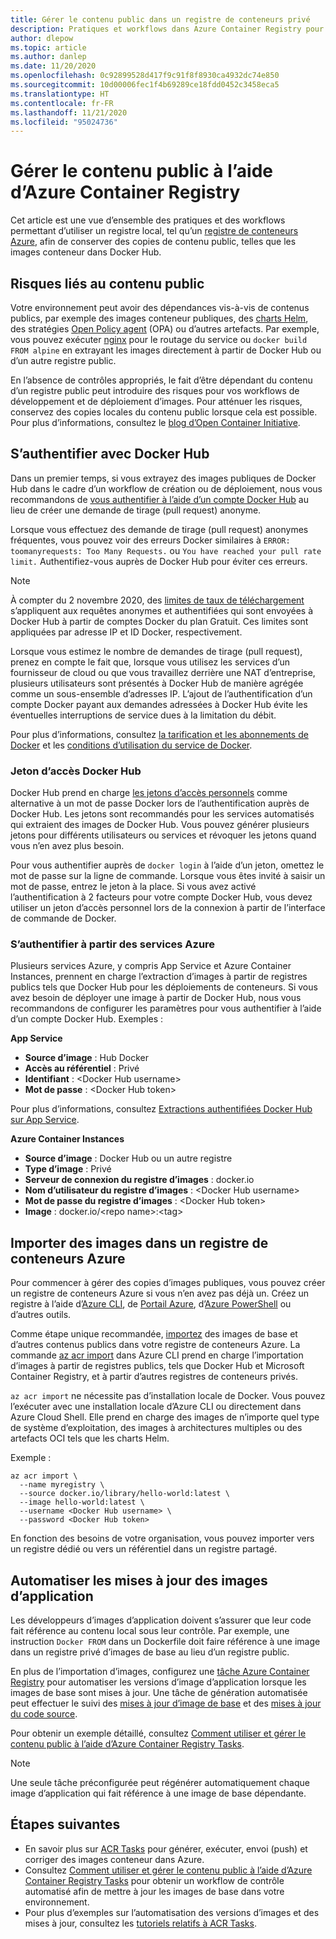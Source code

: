 ```yaml
---
title: Gérer le contenu public dans un registre de conteneurs privé
description: Pratiques et workflows dans Azure Container Registry pour gérer les dépendances sur les images publiques à partir de Docker Hub et d’autres contenus publics
author: dlepow
ms.topic: article
ms.author: danlep
ms.date: 11/20/2020
ms.openlocfilehash: 0c92899528d417f9c91f8f8930ca4932dc74e850
ms.sourcegitcommit: 10d00006fec1f4b69289ce18fdd0452c3458eca5
ms.translationtype: HT
ms.contentlocale: fr-FR
ms.lasthandoff: 11/21/2020
ms.locfileid: "95024736"
---
```

# <a name="manage-public-content-with-azure-container-registry"></a>Gérer le contenu public à l’aide d’Azure Container Registry

Cet article est une vue d’ensemble des pratiques et des workflows permettant d’utiliser un registre local, tel qu’un [registre de conteneurs Azure](container-registry-intro.md), afin de conserver des copies de contenu public, telles que les images conteneur dans Docker Hub. 


## <a name="risks-with-public-content"></a>Risques liés au contenu public

Votre environnement peut avoir des dépendances vis-à-vis de contenus publics, par exemple des images conteneur publiques, des [charts Helm](https://helm.sh/), des stratégies [Open Policy agent](https://www.openpolicyagent.org/) (OPA) ou d’autres artefacts. Par exemple, vous pouvez exécuter [nginx](https://hub.docker.com/_/nginx) pour le routage du service ou `docker build FROM alpine` en extrayant les images directement à partir de Docker Hub ou d’un autre registre public. 

En l’absence de contrôles appropriés, le fait d’être dépendant du contenu d’un registre public peut introduire des risques pour vos workflows de développement et de déploiement d’images. Pour atténuer les risques, conservez des copies locales du contenu public lorsque cela est possible. Pour plus d’informations, consultez le [blog d’Open Container Initiative](https://opencontainers.org/posts/blog/2020-10-30-consuming-public-content/). 

## <a name="authenticate-with-docker-hub"></a>S’authentifier avec Docker Hub

Dans un premier temps, si vous extrayez des images publiques de Docker Hub dans le cadre d’un workflow de création ou de déploiement, nous vous recommandons de [vous authentifier à l’aide d’un compte Docker Hub](https://docs.docker.com/docker-hub/download-rate-limit/#how-do-i-authenticate-pull-requests) au lieu de créer une demande de tirage (pull request) anonyme.

Lorsque vous effectuez des demande de tirage (pull request) anonymes fréquentes, vous pouvez voir des erreurs Docker similaires à `ERROR: toomanyrequests: Too Many Requests.` ou `You have reached your pull rate limit.` Authentifiez-vous auprès de Docker Hub pour éviter ces erreurs.

> [!NOTE]
> À compter du 2 novembre 2020, des [limites de taux de téléchargement](https://docs.docker.com/docker-hub/download-rate-limit) s’appliquent aux requêtes anonymes et authentifiées qui sont envoyées à Docker Hub à partir de comptes Docker du plan Gratuit. Ces limites sont appliquées par adresse IP et ID Docker, respectivement. 
>
> Lorsque vous estimez le nombre de demandes de tirage (pull request), prenez en compte le fait que, lorsque vous utilisez les services d’un fournisseur de cloud ou que vous travaillez derrière une NAT d’entreprise, plusieurs utilisateurs sont présentés à Docker Hub de manière agrégée comme un sous-ensemble d’adresses IP. L’ajout de l’authentification d’un compte Docker payant aux demandes adressées à Docker Hub évite les éventuelles interruptions de service dues à la limitation du débit.
>
> Pour plus d’informations, consultez [la tarification et les abonnements de Docker](https://www.docker.com/pricing) et les [conditions d’utilisation du service de Docker](https://www.docker.com/legal/docker-terms-service).

### <a name="docker-hub-access-token"></a>Jeton d’accès Docker Hub

Docker Hub prend en charge [les jetons d’accès personnels](https://docs.docker.com/docker-hub/access-tokens/) comme alternative à un mot de passe Docker lors de l’authentification auprès de Docker Hub. Les jetons sont recommandés pour les services automatisés qui extraient des images de Docker Hub. Vous pouvez générer plusieurs jetons pour différents utilisateurs ou services et révoquer les jetons quand vous n’en avez plus besoin.

Pour vous authentifier auprès de `docker login` à l’aide d’un jeton, omettez le mot de passe sur la ligne de commande. Lorsque vous êtes invité à saisir un mot de passe, entrez le jeton à la place. Si vous avez activé l’authentification à 2 facteurs pour votre compte Docker Hub, vous devez utiliser un jeton d’accès personnel lors de la connexion à partir de l’interface de commande de Docker.

### <a name="authenticate-from-azure-services"></a>S’authentifier à partir des services Azure

Plusieurs services Azure, y compris App Service et Azure Container Instances, prennent en charge l’extraction d’images à partir de registres publics tels que Docker Hub pour les déploiements de conteneurs. Si vous avez besoin de déployer une image à partir de Docker Hub, nous vous recommandons de configurer les paramètres pour vous authentifier à l’aide d’un compte Docker Hub. Exemples :

**App Service**

* **Source d’image** : Hub Docker
* **Accès au référentiel** : Privé
* **Identifiant** : \<Docker Hub username>
* **Mot de passe** : \<Docker Hub token>

Pour plus d’informations, consultez [Extractions authentifiées Docker Hub sur App Service](https://azure.github.io/AppService/2020/10/15/Docker-Hub-authenticated-pulls-on-App-Service.html).

**Azure Container Instances**

* **Source d’image** : Docker Hub ou un autre registre
* **Type d’image** : Privé
* **Serveur de connexion du registre d’images** : docker.io
* **Nom d’utilisateur du registre d’images** : \<Docker Hub username>
* **Mot de passe du registre d’images** : \<Docker Hub token>
* **Image** : docker.io/\<repo name\>:\<tag>

## <a name="import-images-to-an-azure-container-registry"></a>Importer des images dans un registre de conteneurs Azure
 
Pour commencer à gérer des copies d’images publiques, vous pouvez créer un registre de conteneurs Azure si vous n’en avez pas déjà un. Créez un registre à l’aide d’[Azure CLI](container-registry-get-started-azure-cli.md), de [Portail Azure](container-registry-get-started-portal.md), d’[Azure PowerShell](container-registry-get-started-powershell.md) ou d’autres outils. 

Comme étape unique recommandée, [importez](container-registry-import-images.md) des images de base et d’autres contenus publics dans votre registre de conteneurs Azure. La commande [az acr import](/cli/azure/acr#az_acr_import) dans Azure CLI prend en charge l’importation d’images à partir de registres publics, tels que Docker Hub et Microsoft Container Registry, et à partir d’autres registres de conteneurs privés. 

`az acr import` ne nécessite pas d’installation locale de Docker. Vous pouvez l’exécuter avec une installation locale d’Azure CLI ou directement dans Azure Cloud Shell. Elle prend en charge des images de n’importe quel type de système d’exploitation, des images à architectures multiples ou des artefacts OCI tels que les charts Helm.

Exemple :

```azurecli-interactive
az acr import \
  --name myregistry \
  --source docker.io/library/hello-world:latest \
  --image hello-world:latest \
  --username <Docker Hub username> \
  --password <Docker Hub token>
```

En fonction des besoins de votre organisation, vous pouvez importer vers un registre dédié ou vers un référentiel dans un registre partagé.

## <a name="automate-application-image-updates"></a>Automatiser les mises à jour des images d’application

Les développeurs d’images d’application doivent s’assurer que leur code fait référence au contenu local sous leur contrôle. Par exemple, une instruction `Docker FROM` dans un Dockerfile doit faire référence à une image dans un registre privé d’images de base au lieu d’un registre public. 

En plus de l’importation d’images, configurez une [tâche Azure Container Registry](container-registry-tasks-overview.md) pour automatiser les versions d’image d’application lorsque les images de base sont mises à jour. Une tâche de génération automatisée peut effectuer le suivi des [mises à jour d’image de base](container-registry-tasks-base-images.md) et des [mises à jour du code source](container-registry-tasks-overview.md#trigger-task-on-source-code-update).

Pour obtenir un exemple détaillé, consultez [Comment utiliser et gérer le contenu public à l’aide d’Azure Container Registry Tasks](tasks-consume-public-content.md). 

> [!NOTE]
> Une seule tâche préconfigurée peut régénérer automatiquement chaque image d’application qui fait référence à une image de base dépendante. 
 
## <a name="next-steps"></a>Étapes suivantes
 
* En savoir plus sur [ACR Tasks](container-registry-tasks-overview.md) pour générer, exécuter, envoi (push) et corriger des images conteneur dans Azure.
* Consultez [Comment utiliser et gérer le contenu public à l’aide d’Azure Container Registry Tasks](tasks-consume-public-content.md) pour obtenir un workflow de contrôle automatisé afin de mettre à jour les images de base dans votre environnement. 
* Pour plus d’exemples sur l’automatisation des versions d’images et des mises à jour, consultez les [tutoriels relatifs à ACR Tasks](container-registry-tutorial-quick-task.md).
